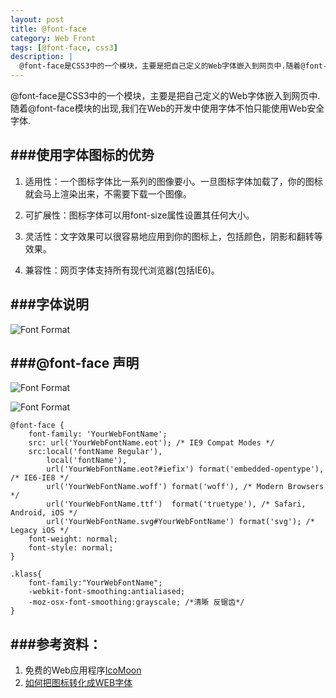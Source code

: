 ```yaml
---
layout: post
title: @font-face
category: Web Front
tags: [@font-face, css3]
description: |
  @font-face是CSS3中的一个模块，主要是把自己定义的Web字体嵌入到网页中.随着@font-face模块的出现,我们在Web的开发中使用字体不怕只能使用Web安全字体.
---
```


@font-face是CSS3中的一个模块，主要是把自己定义的Web字体嵌入到网页中.随着@font-face模块的出现,我们在Web的开发中使用字体不怕只能使用Web安全字体.

###使用字体图标的优势
----

1. 适用性：一个图标字体比一系列的图像要小。一旦图标字体加载了，你的图标就会马上渲染出来，不需要下载一个图像。
 
2. 可扩展性：图标字体可以用font-size属性设置其任何大小。
 
3. 灵活性：文字效果可以很容易地应用到你的图标上，包括颜色，阴影和翻转等效果。
 
4. 兼容性：网页字体支持所有现代浏览器(包括IE6)。


###字体说明
---

![Font Format](http://wkylin.github.io/assets/images/fontface/font.png "Font Format")


###@font-face 声明
----

![Font Format](http://wkylin.github.io/assets/images/fontface/font-face.png "Font Face")

![Font Format](http://wkylin.github.io/assets/images/fontface/font-face-iefix.png "Font Face ieFix")

    @font-face {
        font-family: 'YourWebFontName';
        src: url('YourWebFontName.eot'); /* IE9 Compat Modes */
        src:local('fontName Regular'),
            local('fontName'),
            url('YourWebFontName.eot?#iefix') format('embedded-opentype'), /* IE6-IE8 */
            url('YourWebFontName.woff') format('woff'), /* Modern Browsers */
            url('YourWebFontName.ttf')  format('truetype'), /* Safari, Android, iOS */
            url('YourWebFontName.svg#YourWebFontName') format('svg'); /* Legacy iOS */
        font-weight: normal;
        font-style: normal;
    }
    
    .klass{
        font-family:"YourWebFontName";
        -webkit-font-smoothing:antialiased;
        -moz-osx-font-smoothing:grayscale; /*清晰 反锯齿*/
    }


###参考资料：
---

1. 免费的Web应用程序[IcoMoon](https://icomoon.io/)
2. [如何把图标转化成WEB字体](http://flowerboys.cn/font/article/fontsArticle/how-to-turn-your-icons-into-a-web-font.html)


